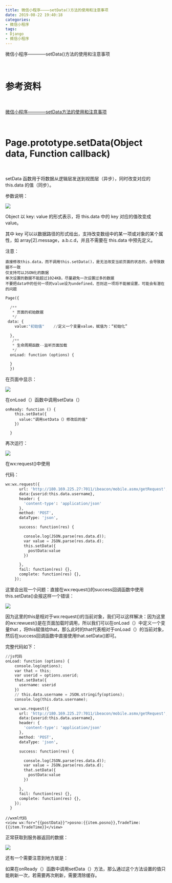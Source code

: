 ```yaml
---
title: 微信小程序————setData()方法的使用和注意事项
date: 2019-08-22 19:40:18
categories:
- 微信小程序
tags:
- Django
- 微信小程序
---
```

微信小程序————setData()方法的使用和注意事项

<!-- more -->

<br/>

# 参考资料

<br/>

[微信小程序————setData方法的使用和注意事项](https://benpaodewoniu.github.io/2019/08/23/django16/)

<br/>

# Page.prototype.setData(Object data, Function callback)

<br/>

setData 函数用于将数据从逻辑层发送到视图层（异步），同时改变对应的 this.data 的值（同步）。 

参数说明： 

![](/images/django/14_0.png)

Object 以 key: value 的形式表示，将 this.data 中的 key 对应的值改变成 value。

其中 key 可以以数据路径的形式给出，支持改变数组中的某一项或对象的某个属性，如 array[2].message，a.b.c.d，并且不需要在 this.data 中预先定义。

注意：

	直接修改this.data，而不调用this.setData()，是无法改变当前页面的状态的，会导致数据不一致
	仅支持可以JSON化的数据
	单次设置的数据不能超过1024KB，尽量避免一次设置过多的数据
	不要把data中的任何一项的value设为undefined，否则这一项将不能被设置，可能会有潜在的问题

```python
Page({

  /**
   * 页面的初始数据
   */
 data: {
    value:"初始值"    //定义一个变量value，赋值为：“初始化”

  },
   /**
   * 生命周期函数--监听页面加载
   */
  onLoad: function (options) {

  }
  })
```

在页面中显示：

![](/images/django/14_1.png)

在onLoad（）函数中调用setData（）

	onReady: function () {
		this.setData({
		  value:"调用setData（）修改后的值"
		})

	  }
	  
再次运行： 

![](/images/django/14_2.png)

在wx:request()中使用

代码：

```python
wx:wx.request({
      url: 'http://180.169.225.27:7011/ibeacon/mobile.asmx/getRequest',
      data:{userid:this.data.username},
      header: {
        'content-type': 'application/json'
      },
      method: 'POST',
      dataType: 'json',

      success: function(res) {

        console.log(JSON.parse(res.data.d));  
        var value = JSON.parse(res.data.d);
        this.setData({
          postData:value
        })

      },
      fail: function(res) {},
      complete: function(res) {},
    });
```

这里会出现一个问题：直接在wx:request()的success回调函数中使用this.setData()会报这样一个错误：

![](/images/django/14_3.png)

因为这里的this是相对于wx:request()的当前对象，我们可以这样解决：因为这里的wx:rewuest()是在页面加载时调用，所以我们可以在onLoad（）中定义一个变量that ，将this赋值给that，那么此时的that代表相对于onLoad（）的当前对象，然后在success回调函数中直接使用that.setData()即可。

完整代码如下：

```python
//js代码
onLoad: function (options) {
    console.log(options);
    var that = this;
    var userid = options.userid;
    that.setData({
      username: userid
    })
    // this.data.username = JSON.stringify(options);
    console.log(this.data.username);

    wx:wx.request({
      url: 'http://180.169.225.27:7011/ibeacon/mobile.asmx/getRequest',
      data:{userid:this.data.username},
      header: {
        'content-type': 'application/json'
      },
      method: 'POST',
      dataType: 'json',

      success: function(res) {

        console.log(JSON.parse(res.data.d));  
        var value = JSON.parse(res.data.d);
        that.setData({
          postData:value
        })

      },
      fail: function(res) {},
      complete: function(res) {},
    });
  }
```

	//wxml代码
	<view wx:for="{{postData}}">posno:{{item.posno}},TradeTime:{{item.TradeTime}}</view>

正常获取到服务器返回的数据： 

![](/images/django/14_4.png)

还有一个需要注意到地方就是：

如果在onReady（）函数中调用setData（）方法，那么通过这个方法设置的值只能刷新一次，若需要再次刷新，需要清除缓存。
